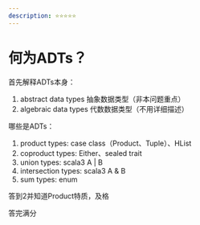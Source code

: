 ```yaml
---
description: ⭐️⭐️⭐️⭐️⭐️
---
```


# 何为ADTs？

首先解释ADTs本身：

1. abstract data types 抽象数据类型（非本问题重点）
2. algebraic data types 代数数据类型（不用详细描述）

哪些是ADTs：

1. product types: case class（Product、Tuple）、HList
2. coproduct types: Either、sealed trait
3. union types: scala3 A | B
4. intersection types: scala3 A & B
5. sum types: enum

答到2并知道Product特质，及格

答完满分
